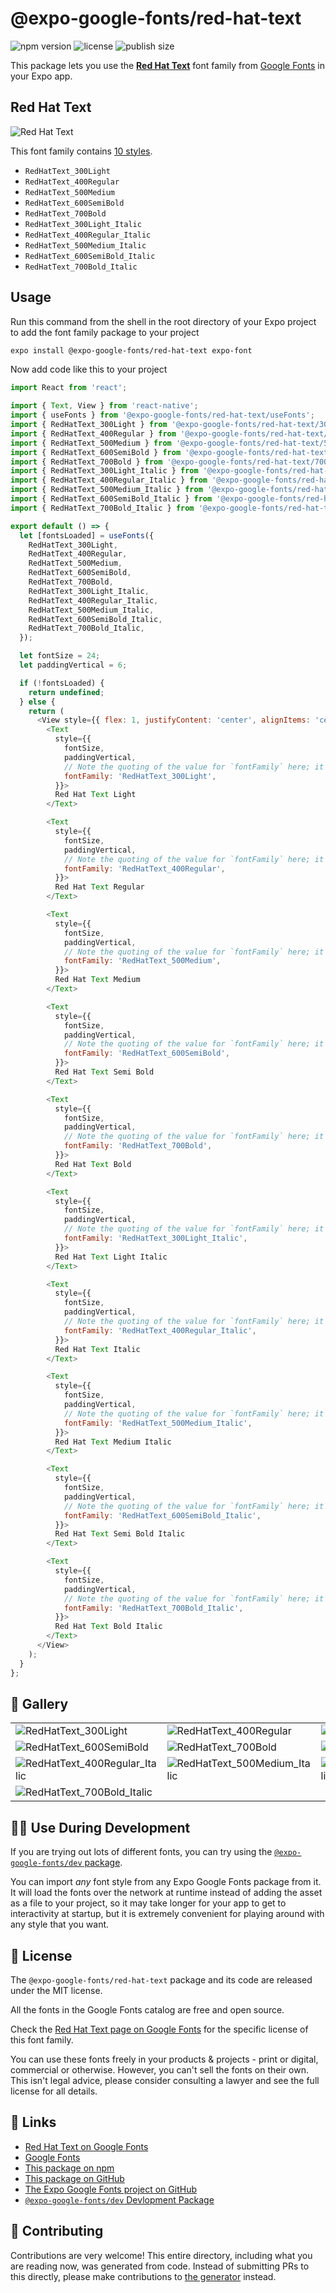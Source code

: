 # @expo-google-fonts/red-hat-text

![npm version](https://flat.badgen.net/npm/v/@expo-google-fonts/red-hat-text)
![license](https://flat.badgen.net/github/license/expo/google-fonts)
![publish size](https://flat.badgen.net/packagephobia/install/@expo-google-fonts/red-hat-text)

This package lets you use the [**Red Hat Text**](https://fonts.google.com/specimen/Red+Hat+Text) font family from [Google Fonts](https://fonts.google.com/) in your Expo app.

## Red Hat Text

![Red Hat Text](./font-family.png)

This font family contains [10 styles](#-gallery).

- `RedHatText_300Light`
- `RedHatText_400Regular`
- `RedHatText_500Medium`
- `RedHatText_600SemiBold`
- `RedHatText_700Bold`
- `RedHatText_300Light_Italic`
- `RedHatText_400Regular_Italic`
- `RedHatText_500Medium_Italic`
- `RedHatText_600SemiBold_Italic`
- `RedHatText_700Bold_Italic`

## Usage

Run this command from the shell in the root directory of your Expo project to add the font family package to your project
```sh
expo install @expo-google-fonts/red-hat-text expo-font
```

Now add code like this to your project
```js
import React from 'react';

import { Text, View } from 'react-native';
import { useFonts } from '@expo-google-fonts/red-hat-text/useFonts';
import { RedHatText_300Light } from '@expo-google-fonts/red-hat-text/300Light';
import { RedHatText_400Regular } from '@expo-google-fonts/red-hat-text/400Regular';
import { RedHatText_500Medium } from '@expo-google-fonts/red-hat-text/500Medium';
import { RedHatText_600SemiBold } from '@expo-google-fonts/red-hat-text/600SemiBold';
import { RedHatText_700Bold } from '@expo-google-fonts/red-hat-text/700Bold';
import { RedHatText_300Light_Italic } from '@expo-google-fonts/red-hat-text/300Light_Italic';
import { RedHatText_400Regular_Italic } from '@expo-google-fonts/red-hat-text/400Regular_Italic';
import { RedHatText_500Medium_Italic } from '@expo-google-fonts/red-hat-text/500Medium_Italic';
import { RedHatText_600SemiBold_Italic } from '@expo-google-fonts/red-hat-text/600SemiBold_Italic';
import { RedHatText_700Bold_Italic } from '@expo-google-fonts/red-hat-text/700Bold_Italic';

export default () => {
  let [fontsLoaded] = useFonts({
    RedHatText_300Light,
    RedHatText_400Regular,
    RedHatText_500Medium,
    RedHatText_600SemiBold,
    RedHatText_700Bold,
    RedHatText_300Light_Italic,
    RedHatText_400Regular_Italic,
    RedHatText_500Medium_Italic,
    RedHatText_600SemiBold_Italic,
    RedHatText_700Bold_Italic,
  });

  let fontSize = 24;
  let paddingVertical = 6;

  if (!fontsLoaded) {
    return undefined;
  } else {
    return (
      <View style={{ flex: 1, justifyContent: 'center', alignItems: 'center' }}>
        <Text
          style={{
            fontSize,
            paddingVertical,
            // Note the quoting of the value for `fontFamily` here; it expects a string!
            fontFamily: 'RedHatText_300Light',
          }}>
          Red Hat Text Light
        </Text>

        <Text
          style={{
            fontSize,
            paddingVertical,
            // Note the quoting of the value for `fontFamily` here; it expects a string!
            fontFamily: 'RedHatText_400Regular',
          }}>
          Red Hat Text Regular
        </Text>

        <Text
          style={{
            fontSize,
            paddingVertical,
            // Note the quoting of the value for `fontFamily` here; it expects a string!
            fontFamily: 'RedHatText_500Medium',
          }}>
          Red Hat Text Medium
        </Text>

        <Text
          style={{
            fontSize,
            paddingVertical,
            // Note the quoting of the value for `fontFamily` here; it expects a string!
            fontFamily: 'RedHatText_600SemiBold',
          }}>
          Red Hat Text Semi Bold
        </Text>

        <Text
          style={{
            fontSize,
            paddingVertical,
            // Note the quoting of the value for `fontFamily` here; it expects a string!
            fontFamily: 'RedHatText_700Bold',
          }}>
          Red Hat Text Bold
        </Text>

        <Text
          style={{
            fontSize,
            paddingVertical,
            // Note the quoting of the value for `fontFamily` here; it expects a string!
            fontFamily: 'RedHatText_300Light_Italic',
          }}>
          Red Hat Text Light Italic
        </Text>

        <Text
          style={{
            fontSize,
            paddingVertical,
            // Note the quoting of the value for `fontFamily` here; it expects a string!
            fontFamily: 'RedHatText_400Regular_Italic',
          }}>
          Red Hat Text Italic
        </Text>

        <Text
          style={{
            fontSize,
            paddingVertical,
            // Note the quoting of the value for `fontFamily` here; it expects a string!
            fontFamily: 'RedHatText_500Medium_Italic',
          }}>
          Red Hat Text Medium Italic
        </Text>

        <Text
          style={{
            fontSize,
            paddingVertical,
            // Note the quoting of the value for `fontFamily` here; it expects a string!
            fontFamily: 'RedHatText_600SemiBold_Italic',
          }}>
          Red Hat Text Semi Bold Italic
        </Text>

        <Text
          style={{
            fontSize,
            paddingVertical,
            // Note the quoting of the value for `fontFamily` here; it expects a string!
            fontFamily: 'RedHatText_700Bold_Italic',
          }}>
          Red Hat Text Bold Italic
        </Text>
      </View>
    );
  }
};

```

## 🔡 Gallery


||||
|-|-|-|
|![RedHatText_300Light](./RedHatText_300Light.ttf.png)|![RedHatText_400Regular](./RedHatText_400Regular.ttf.png)|![RedHatText_500Medium](./RedHatText_500Medium.ttf.png)||
|![RedHatText_600SemiBold](./RedHatText_600SemiBold.ttf.png)|![RedHatText_700Bold](./RedHatText_700Bold.ttf.png)|![RedHatText_300Light_Italic](./RedHatText_300Light_Italic.ttf.png)||
|![RedHatText_400Regular_Italic](./RedHatText_400Regular_Italic.ttf.png)|![RedHatText_500Medium_Italic](./RedHatText_500Medium_Italic.ttf.png)|![RedHatText_600SemiBold_Italic](./RedHatText_600SemiBold_Italic.ttf.png)||
|![RedHatText_700Bold_Italic](./RedHatText_700Bold_Italic.ttf.png)||||


## 👩‍💻 Use During Development

If you are trying out lots of different fonts, you can try using the [`@expo-google-fonts/dev` package](https://github.com/expo/google-fonts/tree/master/font-packages/dev#readme).

You can import *any* font style from any Expo Google Fonts package from it. It will load the fonts
over the network at runtime instead of adding the asset as a file to your project, so it may take longer
for your app to get to interactivity at startup, but it is extremely convenient
for playing around with any style that you want.

## 📖 License

The `@expo-google-fonts/red-hat-text` package and its code are released under the MIT license.

All the fonts in the Google Fonts catalog are free and open source.

Check the [Red Hat Text page on Google Fonts](https://fonts.google.com/specimen/Red+Hat+Text) for the specific license of this font family.

You can use these fonts freely in your products & projects - print or digital, commercial or otherwise. However, you can't sell the fonts on their own. This isn't legal advice, please consider consulting a lawyer and see the full license for all details.

## 🔗 Links

- [Red Hat Text on Google Fonts](https://fonts.google.com/specimen/Red+Hat+Text)
- [Google Fonts](https://fonts.google.com/)
- [This package on npm](https://www.npmjs.com/package/@expo-google-fonts/red-hat-text)
- [This package on GitHub](https://github.com/expo/google-fonts/tree/master/font-packages/red-hat-text)
- [The Expo Google Fonts project on GitHub](https://github.com/expo/google-fonts)
- [`@expo-google-fonts/dev` Devlopment Package](https://github.com/expo/google-fonts/tree/master/font-packages/dev)

## 🤝 Contributing

Contributions are very welcome! This entire directory, including what you are reading now, was generated from code. Instead of submitting PRs to this directly, please make contributions to [the generator](https://github.com/expo/google-fonts/tree/master/packages/generator) instead.

